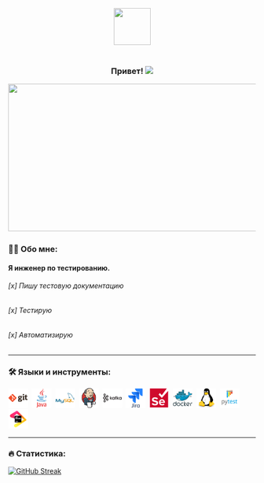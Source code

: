 <div id="header" align="center">
	<img src="https://media.giphy.com/media/KzJkzjggfGN5Py6nkT/giphy.gif" width="75" height="75"/>
</div>
<div id="counters" align="center">
	<img src="https://komarev.com/ghpvc/?username=invizrogue&style=flat-square&color=blue" alt=""/>

### Привет! <img src="https://media.giphy.com/media/hvRJCLFzcasrR4ia7z/giphy.gif" width="30px"/>
</div>
</div>
<div align="center">
	<img src="https://media.giphy.com/media/qgQUggAC3Pfv687qPC/giphy.gif" width=600 height=300/>
</div>

### :man_technologist: Обо мне: 
#### Я инженер по тестированию.
###### [x] Пишу тестовую документацию
###### [x] Тестирую
###### [x] Автоматизирую


---
### :hammer_and_wrench: Языки и инструменты:
<div id="instruments">
	<img src="https://github.com/devicons/devicon/blob/master/icons/git/git-original-wordmark.svg" title="Git" **alt="Git" width="40" height="40"/>&nbsp;
	<img src="https://github.com/devicons/devicon/blob/master/icons/java/java-original-wordmark.svg" title="Java" alt="Java" width="40" height="40"/>&nbsp;
	<img src="https://github.com/devicons/devicon/blob/master/icons/mysql/mysql-original-wordmark.svg" title="MySQL"  alt="MySQL" width="40" height="40"/>&nbsp;
	<img src="https://github.com/devicons/devicon/blob/master/icons/jenkins/jenkins-original.svg" title="Jenkins"  alt="Jenkins" width="40" height="40"/>&nbsp;
	<img src="https://github.com/devicons/devicon/blob/master/icons/apachekafka/apachekafka-original-wordmark.svg" title="Apache Kafka"  alt="Apache Kafka" width="40" height="40"/>&nbsp;
	<img src="https://github.com/devicons/devicon/blob/master/icons/jira/jira-original-wordmark.svg" title="Jira"  alt="Jira" width="40" height="40"/>&nbsp;
	<img src="https://github.com/devicons/devicon/blob/master/icons/selenium/selenium-original.svg" title="Selenium"  alt="Selenium" width="40" height="40"/>&nbsp;
	<img src="https://github.com/devicons/devicon/blob/master/icons/docker/docker-original-wordmark.svg" title="Docker"  alt="Docker" width="40" height="40"/>&nbsp;
	<img src="https://github.com/devicons/devicon/blob/master/icons/linux/linux-original.svg" title="Linux"  alt="Linux" width="40" height="40"/>&nbsp;
	<img src="https://github.com/devicons/devicon/blob/master/icons/pytest/pytest-original-wordmark.svg" title="PyTest"  alt="PyTest" width="40" height="40"/>&nbsp;
	<img src="https://github.com/devicons/devicon/blob/master/icons/jetbrains/jetbrains-original.svg" title="JetBrains"  alt="JetBrains" width="40" height="40"/>&nbsp;

</div>

---
### :fire: Статистика:
[![GitHub Streak](http://github-readme-streak-stats.herokuapp.com?user=invizrogue&theme=dark&background=000000)](https://git.io/streak-stats)
